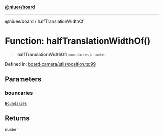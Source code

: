 [**@niuee/board**](../README.md)

***

[@niuee/board](../globals.md) / halfTranslationWidthOf

# Function: halfTranslationWidthOf()

> **halfTranslationWidthOf**(`boundaries`): `number`

Defined in: [board-camera/utils/position.ts:99](https://github.com/niuee/board/blob/a0a1179721d4f4b943b6a9bc156753ac9737e502/src/board-camera/utils/position.ts#L99)

## Parameters

### boundaries

[`Boundaries`](../type-aliases/Boundaries.md)

## Returns

`number`
